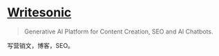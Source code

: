 # [Writesonic](https://writesonic.com/)
> Generative AI Platform for Content Creation, SEO and AI Chatbots.

写营销文，博客，SEO。